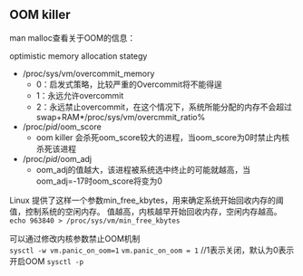 ## OOM killer
man malloc查看关于OOM的信息：

optimistic memory allocation stategy
* /proc/sys/vm/overcommit_memory
   * 0：启发式策略，比较严重的Overcommit将不能得逞
   * 1：永远允许overcommit
   * 2：永远禁止overcommit，在这个情况下，系统所能分配的内存不会超过swap+RAM*/proc/sys/vm/overcmmit_ratio%
* /proc/_pid_/oom_score
   * oom killer 会杀死oom_score较大的进程，当oom_score为0时禁止内核杀死该进程
* /proc/_pid_/oom_adj
   * oom_adj的值越大，该进程被系统选中终止的可能就越高，当oom_adj=-17时oom_score将变为0

Linux 提供了这样一个参数min_free_kbytes，用来确定系统开始回收内存的阈值，控制系统的空闲内存。
值越高，内核越早开始回收内存，空闲内存越高。   
`echo 963840 > /proc/sys/vm/min_free_kbytes`

可以通过修改内核参数禁止OOM机制   
`sysctl -w vm.panic_on_oom=1`
`vm.panic_on_oom = 1` //1表示关闭，默认为0表示开启OOM
`sysctl -p`
